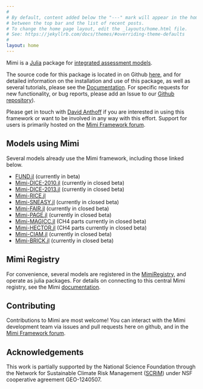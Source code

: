 ```yaml
---
#
# By default, content added below the "---" mark will appear in the home page
# between the top bar and the list of recent posts.
# To change the home page layout, edit the _layouts/home.html file.
# See: https://jekyllrb.com/docs/themes/#overriding-theme-defaults
#
layout: home
---
```


Mimi is a [Julia](http://julialang.org) package for [integrated assessment models](https://en.wikipedia.org/wiki/Integrated_assessment_modelling). 

The source code for this package is located in on Github [here](https://github.com/mimiframework/Mimi.jl), and for detailed information on the installation and use of this package, as well as several tutorials, please see the [Documentation](https://www.mimiframework.org/Mimi.jl/stable/). For specific requests for new functionality, or bug reports, please add an Issue to our [Github repository](https://github.com/mimiframework/Mimi.jl)).

Please get in touch with [David Anthoff](http://www.david-anthoff.com) if you are interested in using this framework or want to be involved in any way with this effort. Support for users is primarily hosted on the [Mimi Framework forum](https://forum.mimiframework.org).


## Models using Mimi

Several models already use the Mimi framework, including those linked below.

* [FUND.jl](https://github.com/davidanthoff/fund.jl) (currently in beta)
* [Mimi-DICE-2010.jl](https://github.com/anthofflab/mimi-dice-2010.jl) (currently in closed beta)
* [Mimi-DICE-2013.jl](https://github.com/anthofflab/mimi-dice-2013.jl) (currently in closed beta)
* [Mimi-RICE.jl](https://github.com/anthofflab/mimi-rice-2010.jl)
* [Mimi-SNEASY.jl](https://github.com/anthofflab/mimi-sneasy.jl) (currently in closed beta)
* [Mimi-FAIR.jl](https://github.com/anthofflab/mimi-fair.jl/) (currently in closed beta)
* [Mimi-PAGE.jl](https://github.com/anthofflab/mimi-page.jl/) (currently in closed beta)
* [Mimi-MAGICC.jl](https://github.com/anthofflab/mimi-magicc.jl) (CH4 parts currently in closed beta)
* [Mimi-HECTOR.jl](https://github.com/anthofflab/mimi-hector.jl) (CH4 parts currently in closed beta)
* [Mimi-CIAM.jl](https://github.com/anthofflab/mimi-ciam.jl) (currently in closed beta)
* [Mimi-BRICK.jl](https://github.com/anthofflab/mimi-brick.jl) (currently in closed beta)


## Mimi Registry

For convenience, several models are registered in the [MimiRegistry](https://github.com/anthofflab/Mimi.jl), and operate as julia packages. For details on connecting to this central Mimi registry, see the Mimi [documentation](www.mimiframework.org/Mimi.jl/stable/).

## Contributing

Contributions to Mimi are most welcome! You can interact with the Mimi development team via issues and pull requests here on github, and in the [Mimi Framework forum](https://forum.mimiframework.org).

## Acknowledgements

This work is partially supported by the National Science Foundation through the Network for Sustainable Climate Risk Management ([SCRiM](http://scrimhub.org/)) under NSF cooperative agreement GEO-1240507.
